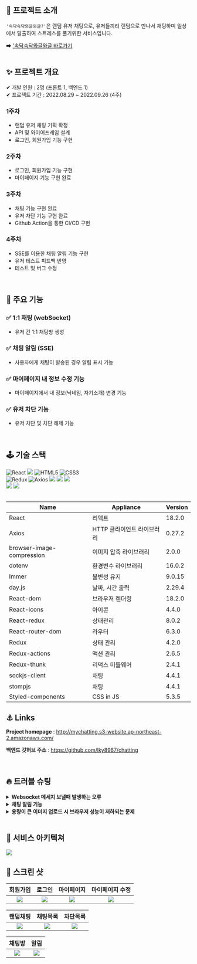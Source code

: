 ## 🤝 프로젝트 소개
`'속닥속닥와글와글?'`은 랜덤 유저 채팅으로, 유저들끼리 랜덤으로 만나서 채팅하며 일상에서 탈출하여 스트레스를 풀기위한 서비스입니다.<br/>

➡ ['속닥속닥와글와글 바로가기](http://mychatting.s3-website.ap-northeast-2.amazonaws.com/)  
<br/>

## ✨ 프로젝트 개요

✔ 개발 인원 : 2명 (프론트 1, 백엔드 1)
<br/>
✔ 프로젝트 기간 : 2022.08.29 ~ 2022.09.26 (4주)

### 1주차

- 랜덤 유저 채팅 기획 확정
- API 및 와이어프레임 설계
- 로그인, 회원가입 기능 구현 

### 2주차

- 로그인, 회원가입 기능 구현 
- 마이페이지 기능 구현 완료

### 3주차

- 채팅 기능 구현 완료
- 유저 차단 기능 구현 완료
- Github Action을 통한 CI/CD 구현

### 4주차

- SSE를 이용한 채팅 알림 기능 구현
- 유저 테스트 피드백 반영
- 테스트 및 버그 수정

<br/>

## 🔧 주요 기능
### ✅ 1:1 채팅 (webSocket)

- 유저 간 1:1 채팅방 생성

### ✅ 채팅 알림 (SSE)

- 사용자에게 채팅이 발송된 경우 알림 표시 기능

### ✅ 마이페이지 내 정보 수정 기능

- 마이페이지에서 내 정보(닉네임, 자기소개) 변경 기능

### ✅ 유저 차단 기능

- 유저 차단 및 차단 해제 기능

<br/>

## 🕹 기술 스택
<div display=flex>
<img alt="React" src ="https://img.shields.io/badge/React-61DAFB.svg?&style=for-the-badge&logo=React&logoColor=black"/>
<img src="https://img.shields.io/badge/javascript-F7DF1E?style=for-the-badge&logo=javascript&logoColor=black">
<img alt="HTML5" src ="https://img.shields.io/badge/HTML5-E34F26.svg?&style=for-the-badge&logo=HTML5&logoColor=white"/>
<img alt="CSS3" src ="https://img.shields.io/badge/CSS3-1572B6.svg?&style=for-the-badge&logo=CSS3&logoColor=white"/>
</div>
<div display=flex>
<img alt="Redux" src ="https://img.shields.io/badge/Redux-764ABC.svg?&style=for-the-badge&logo=Redux&logoColor=black"/>
<img alt="Axios" src ="https://img.shields.io/badge/Axios-6F02B5.svg?&style=for-the-badge&logo=Axios&logoColor=white"/>
<img src="https://img.shields.io/badge/Styled Components-F893D1?style=for-the-badge&logo=styledComponents&logoColor=white">
<img src="https://img.shields.io/badge/StompJS-008000?style=for-the-badge&logo=stompjs&logoColor=white">
<img src="https://img.shields.io/badge/SockJS-008000?style=for-the-badge&logo=sockjs&logoColor=white">
</div>
<div display=flex>
<img src="https://img.shields.io/badge/Github-000000?style=for-the-badge&logo=github&logoColor=white">
<img src="https://img.shields.io/badge/Github%20Actions-000000?style=for-the-badge&logo=github-actions&logoColor=white">
</div>

<br/>

| Name | Appliance | Version |
| --- | --- | --- |
| React | 리액트 | 18.2.0 |
| Axios | HTTP 클라이언트 라이브러리 | 0.27.2 |
| browser-image-compression | 이미지 압축 라이브러리 | 2.0.0 |
| dotenv | 환경변수 라이브러리 | 16.0.2 |
| Immer | 불변성 유지 | 9.0.15 |
| day.js | 날짜, 시간 출력 |2.29.4|
| React-dom | 브라우저 렌더링 | 18.2.0 |
| React-icons | 아이콘 | 4.4.0 |
| React-redux | 상태관리 | 8.0.2 |
| React-router-dom | 라우터 | 6.3.0 |
| Redux | 상태 관리 | 4.2.0 |
| Redux-actions | 액션 관리 | 2.6.5 |
| Redux-thunk | 리덕스 미들웨어 |2.4.1 |
| sockjs-client | 채팅 |4.4.1|
| stompjs | 채팅 |4.4.1|
| Styled-components | CSS in JS | 5.3.5 |

## ⚓️ Links
**Project homepage** : http://mychatting.s3-website.ap-northeast-2.amazonaws.com/

**백엔드 깃허브 주소** : https://github.com/lky8967/chatting

<br/>

## 🔥 트러블 슈팅
<details>
<summary><strong>Websocket 메세지 보낼때 발생하는 오류</strong></summary>
  <br/>
  <ul>
<li><strong>문제상황</strong>
<p>- 
InvalidStateError: The connection has not been established yet<br/>
메세지를 보내는 trigger 를 발생시킬때마다 위와같은 오류가 나왔다. 
<li><strong>원인</strong>
<p>- 아직 웹소켓이 준비가 되지않았는데, 계속 trigger 를 시키니깐 오류가 난것.
<li><strong>해결방안</strong>
<p>-Stomp.Client 안에는 ws.readyState 라는 integer 값이 있으며, 연결되었을 경우에(준비가된 경우) 1을 반환한다고 한다. 그 사실을 이용해서 새로운 함수를 만들어줬다
<pre>
<code>
// 웹소켓이 연결될 때 까지 실행하는 함수
  const waitForConnection = (stompClient, callback) => {
    setTimeout(function () {
     // 연결되었을 때 콜백함수 실행
      if (stompClient.ws.readyState === 1) {
        callback();
        // 연결이 안 되었으면 재호출
      } else {
        waitForConnection(stompClient, callback);
      }
    }, 0.1); // 밀리초 간격으로 실행
  };
</code>
</pre>
<p>- send 만 있던 함수를 새롭게 정의한 waitForConnection 함수로 감싸줬다.
<pre>
<code>
 const SendMessage = () => {
    if (!message) return;

    const _reg =
      /([\u2700-\u27BF]|[\uE000-\uF8FF]|\uD83C[\uDC00-\uDFFF]|\uD83D[\uDC00-\uDFFF]|[\u2011-\u26FF]|\uD83E[\uDD10-\uDDFF])/g;
    if (_reg.test(message)) {
      swal({
        title: "이모티콘은 사용할 수 없습니다 😢",
        icon: "error",
        closeOnClickOutside: false,
      }).then(function () {
        setMessage("");
      });
      return;
    }

    const data = {
      accType: "TALK",
      reqType: "TALK",
      roomId: roomId,
      senderId: myInfo && myInfo.id,
      nickname: myInfo && myInfo.nickname,
      acceptorId: acceptorId,
      message: message,
      isRead: false,
    };

    waitForConnection(stompClient.current, () => {
      stompClient.current.debug = null;
      stompClient.current.send(
        "/pub/api/chat/message",
        {
          Authorization: `Bearer ${localStorage.getItem("token")}`,
        },
        JSON.stringify(data)
      );
      setMessageState(true);
    });
    setMessage("");
  };
</code>
</pre>
<li><strong>결과</strong>
<p>- 몇번이고 메세지를 보내도 아까와 같은 오류가 뜨지 않는것을 확인했다.
  </ul>
</details>

  <details>
    <summary><strong> 채팅 알림 기능 </strong></summary>
        <br/>
      <ul>
<li><strong>문제상황</strong>
<p>- 최초에 webSocket을 이용하여 알림 기능 구현을 시도하였으나, webSocket이 양방향 통신인 것에 비해 채팅 알림은 서버에서 클라이언트로의 단방향 통신만을 요구하였기 때문에, 이에 서버 리소스 낭비를 우려하여 백엔드 팀원과 새로운 통신 방법을 모색했다.
      <li><strong>해결방안</strong>
<p>- webSocket 이외의 통신 방법을 찾아본 결과, 서버에서 클라이언트로의 단방향 통신만을 지원하는 SSE를 알림에 사용하는 것이 적합하다고 판단했다.
<pre>
<code>
  useEffect(() => {
    if (myId) {
      eventSource.current = new EventSource(
        `${process.env.REACT_APP_API_URL}/api/subscribe/${myId}`
      );

      eventSource.current.onmessage = (message) => {
        if (!message.data.includes("EventStream Created")) {
          dispatch(userAction.chatListDB());
        }
      };
    }
    return () => {
      if (eventSource.current) {
        eventSource.current.close();
        eventSource.current = null;
      }
    };
  }, [myId, dispatch, notifications]);
</code>
</pre>
     <li><strong>결과</strong>
<p>- webSocket과 달리 SSE는 별도의 프로토콜을 사용하지 않고 HTTP를 이용하기 때문에 webSocket을 사용할 때 보다 리소스 낭비를 감소시킬 수 있을 것으로 기대된다.
 
   </details>
   
  <details>
    <summary><strong>용량이 큰 이미지 업로드 시 브라우저 성능이 저하되는 문제</strong></summary>
        <br/>
        <ul>
<li><strong>문제상황</strong>
<p>- 게시물 작성하기 단계에서 용량이 큰(10MB 이상) 이미지를 업로드하는 경우, 클라이언트 측에서 브라우저 성능이 저하되는 문제가 발생했다.
 <li><strong>원인</strong>
<p>- 대용량 이미지가 업로드되어도, 압축을 진행하지 않고 그대로 사용하고 있기 때문에 리렌더링이 발생하면 성능 저하가 발생했다.
 <li><strong>해결 방안</strong>
<p>- browser-image-compression을 사용하여 이미지를 2MB 이하로 압축시키는 방법으로 해결했다.
<pre>
<code>
  const loadProfilImg = async (e) => {
    const file = e.target.files[0];

    const options = {
      maxSizeMb: 1,
      maxWidthOrHeight: 400,
    };
    try {
      const compressedImage = await imageCompression(file, options);
      const resultFile = new File([compressedImage], compressedImage.name, {
        type: compressedImage.type,
      });

      const Url = URL.createObjectURL(compressedImage);

      setUserImgUrl(resultFile);
      setPreviewUrl(Url);
    } catch (error) {}
  };
</code>
</pre>
  </details>

<br/>

## 📖 서비스 아키텍쳐
![](https://velog.velcdn.com/images/hongsoom/post/96ee6cae-330d-4ca9-9149-18fb943f02bd/image.PNG)


## 👀 스크린 샷
  
|회원가입|로그인|마이페이지|마이페이지 수정|
|:---:|:---:|:---:|:---:| 
|<img src="https://velog.velcdn.com/images/hongsoom/post/1368a89d-2ea7-4818-9f85-d1effa8662f0/image.png" />|<img src="https://velog.velcdn.com/images/hongsoom/post/ae5bcd97-487e-4841-88ee-16ff3cf0a83c/image.png"/>|<img src="https://velog.velcdn.com/images/hongsoom/post/1851330e-f340-4cd7-b355-a4c7a2ca8af3/image.png" />|<img src="https://velog.velcdn.com/images/hongsoom/post/f390180d-a530-4b74-8538-4c1ac87cbd9e/image.png" />|

|랜덤채팅|채팅목록|차단목록|
|:---:|:---:|:---:|
|<img src="https://velog.velcdn.com/images/hongsoom/post/1b9b3352-1306-420c-9a2c-e17546bc2076/image.png" />|<img src="https://velog.velcdn.com/images/hongsoom/post/27dc8e7d-8d4a-4d72-8c58-9b56ae3ba541/image.png" />|<img src="https://velog.velcdn.com/images/hongsoom/post/f03edb3d-9162-409a-a633-c253fe34faa2/image.png" />|

|채팅방|알림|
|:---:|:---:|
|<img src="https://velog.velcdn.com/images/hongsoom/post/0740cd10-43ab-4bd8-b850-0c67095b8104/image.png" />|<img src="https://velog.velcdn.com/images/hongsoom/post/b69ec708-8165-4a9e-80ad-361c7e2353f7/image.png" />|
